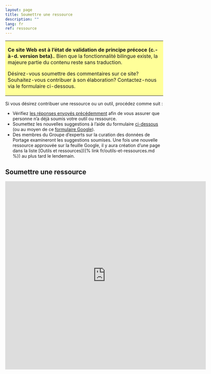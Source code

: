```yaml
---
layout: page
title: Soumettre une ressource
description: ""
lang: fr
ref: ressource
---
```


<table style="background-color: #ffff99;">
<tbody>
<tr>
<td>
<p><b>Ce site Web est à l’état de validation de principe précoce (c.-à-d. version beta).</b>. Bien que la fonctionnalité bilingue existe, la majeure partie du contenu reste sans traduction.</p>
<p>Désirez-vous soumettre des commentaires sur ce site? Souhaitez-vous contribuer à son élaboration? Contactez-nous via le formulaire ci-dessous.</p>
</td>
</tr>
</tbody>
</table>

Si vous désirez contribuer une ressource ou un outil, procédez comme suit :
- Vérifiez [les réponses envoyés précédemment](http://bit.ly/DCSG-submissions) afin de vous assurer que personne n’a déjà soumis votre outil ou ressource.
- Soumettez les nouvelles suggestions à l’aide du formulaire [ci-dessous](#soumettre-une-ressource) (ou au moyen de ce [formulaire Google](http://bit.ly/data-curation-resources)).
- Des membres du Groupe d’experts sur la curation des données de Portage examineront les suggestions soumises. Une fois une nouvelle ressource approuvée sur la feuille Google, il y aura création d’une page dans la liste [Outils et ressources]({% link fr/outils-et-ressources.md %}) au plus tard le lendemain.

## Soumettre une ressource
<iframe src="https://docs.google.com/forms/d/e/1FAIpQLSfhUnD5Glf57XBGpXWpX4XEGmKqSB7_nYZV2Xu0O81jnYJsQg/viewform?embedded=true" width="640" height="600" frameborder="0" marginheight="0" marginwidth="0">Loading…</iframe>
